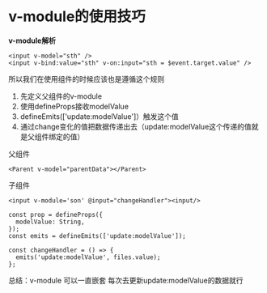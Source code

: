 # v-module的使用技巧	

**v-module解析**

```
<input v-model="sth" />
<input v-bind:value="sth" v-on:input="sth = $event.target.value" />
```

所以我们在使用组件的时候应该也是遵循这个规则

1. 先定义父组件的v-module
2. 使用defineProps接收modelValue
3. defineEmits(['update:modelValue']）触发这个值
4. 通过change变化的值把数据传递出去（update:modelValue这个传递的值就是父组件绑定的值）

父组件

```
<Parent v-model="parentData"></Parent>
```

子组件

```
<input v-module='son' @input="changeHandler"><input/>

const prop = defineProps({
  modelValue: String,
});
const emits = defineEmits(['update:modelValue']);

const changeHandler = () => {
  emits('update:modelValue', files.value);
};
```

总结：v-module 可以一直嵌套 每次去更新update:modelValue的数据就行